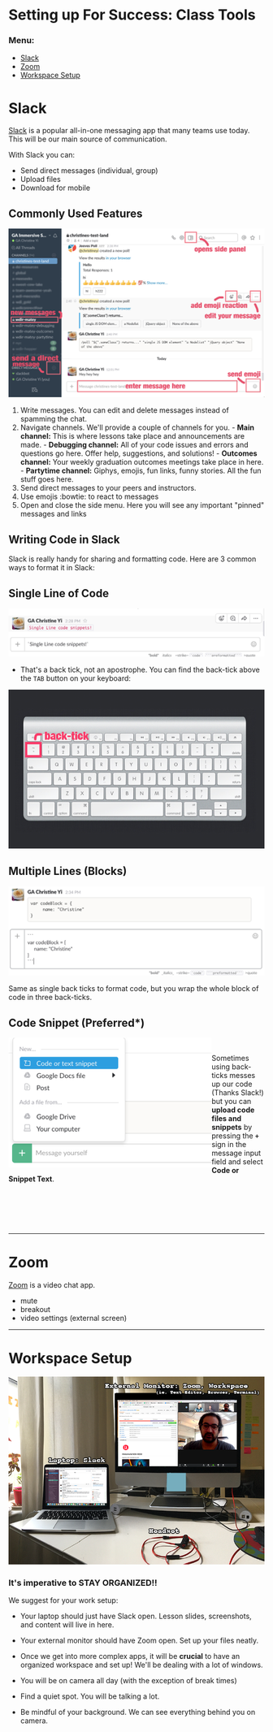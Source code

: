 # Setting up For Success: Class Tools

### Menu:

- [Slack](#slack)
- [Zoom](#zoom)
- [Workspace Setup](#workspace)

#  <a name="slack"></a> Slack

[Slack](https://slack.com/) is a popular all-in-one messaging app that many teams use today. This will be our main source of communication.

With Slack you can:
  - Send direct messages (individual, group)
  - Upload files
  - Download for mobile

## Commonly Used Features

![image](screenshots/slack-screenshot.png)
  1. Write messages. You can edit and delete messages instead of spamming the chat.
  2. Navigate channels. We'll provide a couple of channels for you.
    - **Main channel:** This is where lessons take place and announcements are made.
    - **Debugging channel:** All of your code issues and errors and questions go here. Offer help, suggestions, and solutions!
    - **Outcomes channel:** Your weekly graduation outcomes meetings take place in here.
    - **Partytime channel:** Giphys, emojis, fun links, funny stories. All the fun stuff goes here.
  3. Send direct messages to your peers and instructors.
  4. Use emojis :bowtie: to react to messages
  5. Open and close the side menu. Here you will see any important "pinned" messages and links


## Writing Code in Slack

Slack is really handy for sharing and formatting code. Here are 3 common ways to format it in Slack:

## Single Line of Code

![image](screenshots/single-tick.png)

- That's a back tick, not an apostrophe. You can find the back-tick above the `TAB` button on your keyboard:

![image](screenshots/apple-keyboard.png)

## Multiple Lines (Blocks)

![image](screenshots/triple-tick.png)

Same as single back ticks to format code, but you wrap the whole block of code in three back-ticks.

## Code Snippet (Preferred*)

<img src="screenshots/snippet.png" align="left" width="400" /><br>

Sometimes using back-ticks messes up our code (Thanks Slack!) but you can **upload code files and snippets** by pressing the **`+`** sign in the message input field and select **Code or Snippet Text**.<br><br><br><br><br><br>
<hr>

# <a name="zoom"></a> Zoom

[Zoom](zoom.us) is a video chat app.

- mute
- breakout
- video settings (external screen)

<hr>

# <a name="zoom"></a> Workspace Setup

![image](screenshots/Workspace_setup.png)

### It's imperative to STAY ORGANIZED!!

We suggest for your work setup:

   - Your laptop should just have Slack open. Lesson slides, screenshots, and content will live in here.
   - Your external monitor should have Zoom open. Set up your files neatly.
   - Once we get into more complex apps, it will be **crucial** to have an organized workspace and set up! We'll be dealing with a lot of windows.

- You will be on camera all day (with the exception of break times)
- Find a quiet spot. You will be talking a lot.
- Be mindful of your background. We can see everything behind you on camera.

